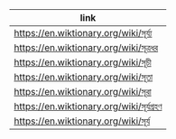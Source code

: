 |link|
|----|
|https://en.wiktionary.org/wiki/সূর্য্য|
|https://en.wiktionary.org/wiki/সূত্রধর|
|https://en.wiktionary.org/wiki/সূচী|
|https://en.wiktionary.org/wiki/সূতা|
|https://en.wiktionary.org/wiki/সূরা|
|https://en.wiktionary.org/wiki/সূর্যগ্রহণ|
|https://en.wiktionary.org/wiki/সূর্য|
